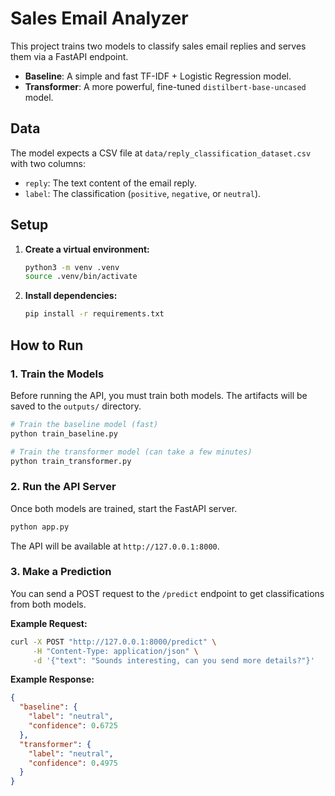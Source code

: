 # Sales Email Analyzer

This project trains two models to classify sales email replies and serves them via a FastAPI endpoint.
- **Baseline**: A simple and fast TF-IDF + Logistic Regression model.
- **Transformer**: A more powerful, fine-tuned `distilbert-base-uncased` model.

## Data
The model expects a CSV file at `data/reply_classification_dataset.csv` with two columns:
- `reply`: The text content of the email reply.
- `label`: The classification (`positive`, `negative`, or `neutral`).

## Setup
1.  **Create a virtual environment:**
    ```bash
    python3 -m venv .venv
    source .venv/bin/activate
    ```
2.  **Install dependencies:**
    ```bash
    pip install -r requirements.txt
    ```

## How to Run

### 1. Train the Models
Before running the API, you must train both models. The artifacts will be saved to the `outputs/` directory.
```bash
# Train the baseline model (fast)
python train_baseline.py

# Train the transformer model (can take a few minutes)
python train_transformer.py
```

### 2. Run the API Server
Once both models are trained, start the FastAPI server.
```bash
python app.py
```
The API will be available at `http://127.0.0.1:8000`.

### 3. Make a Prediction
You can send a POST request to the `/predict` endpoint to get classifications from both models.

**Example Request:**
```bash
curl -X POST "http://127.0.0.1:8000/predict" \
     -H "Content-Type: application/json" \
     -d '{"text": "Sounds interesting, can you send more details?"}'
```

**Example Response:**
```json
{
  "baseline": {
    "label": "neutral",
    "confidence": 0.6725
  },
  "transformer": {
    "label": "neutral",
    "confidence": 0.4975
  }
}
```
